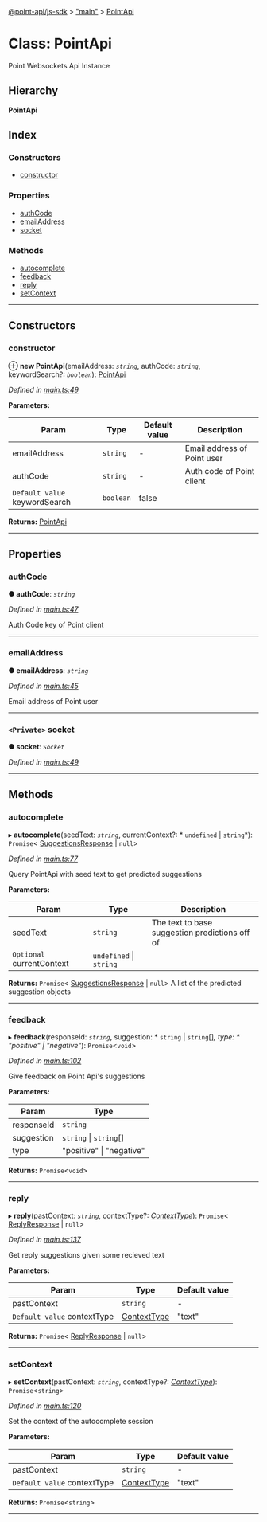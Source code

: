 [@point-api/js-sdk](../README.md) > ["main"](../modules/_main_.md) > [PointApi](../classes/_main_.pointapi.md)

# Class: PointApi

Point Websockets Api Instance

## Hierarchy

**PointApi**

## Index

### Constructors

* [constructor](_main_.pointapi.md#constructor)

### Properties

* [authCode](_main_.pointapi.md#authcode)
* [emailAddress](_main_.pointapi.md#emailaddress)
* [socket](_main_.pointapi.md#socket)

### Methods

* [autocomplete](_main_.pointapi.md#autocomplete)
* [feedback](_main_.pointapi.md#feedback)
* [reply](_main_.pointapi.md#reply)
* [setContext](_main_.pointapi.md#setcontext)

---

## Constructors

<a id="constructor"></a>

###  constructor

⊕ **new PointApi**(emailAddress: *`string`*, authCode: *`string`*, keywordSearch?: *`boolean`*): [PointApi](_main_.pointapi.md)

*Defined in [main.ts:49](https://github.com/PointMail/point-api/blob/d8bea08/src/main.ts#L49)*

**Parameters:**

| Param | Type | Default value | Description |
| ------ | ------ | ------ | ------ |
| emailAddress | `string` | - |  Email address of Point user |
| authCode | `string` | - |  Auth code of Point client |
| `Default value` keywordSearch | `boolean` | false |

**Returns:** [PointApi](_main_.pointapi.md)

___

## Properties

<a id="authcode"></a>

###  authCode

**● authCode**: *`string`*

*Defined in [main.ts:47](https://github.com/PointMail/point-api/blob/d8bea08/src/main.ts#L47)*

Auth Code key of Point client

___
<a id="emailaddress"></a>

###  emailAddress

**● emailAddress**: *`string`*

*Defined in [main.ts:45](https://github.com/PointMail/point-api/blob/d8bea08/src/main.ts#L45)*

Email address of Point user

___
<a id="socket"></a>

### `<Private>` socket

**● socket**: *`Socket`*

*Defined in [main.ts:49](https://github.com/PointMail/point-api/blob/d8bea08/src/main.ts#L49)*

___

## Methods

<a id="autocomplete"></a>

###  autocomplete

▸ **autocomplete**(seedText: *`string`*, currentContext?: * `undefined` &#124; `string`*): `Promise`< [SuggestionsResponse](../interfaces/_main_.suggestionsresponse.md) &#124; `null`>

*Defined in [main.ts:77](https://github.com/PointMail/point-api/blob/d8bea08/src/main.ts#L77)*

Query PointApi with seed text to get predicted suggestions

**Parameters:**

| Param | Type | Description |
| ------ | ------ | ------ |
| seedText | `string` |  The text to base suggestion predictions off of |
| `Optional` currentContext |  `undefined` &#124; `string`|

**Returns:** `Promise`< [SuggestionsResponse](../interfaces/_main_.suggestionsresponse.md) &#124; `null`>
A list of the predicted suggestion objects

___
<a id="feedback"></a>

###  feedback

▸ **feedback**(responseId: *`string`*, suggestion: * `string` &#124; `string`[]*, type: * "positive" &#124; "negative"*): `Promise`<`void`>

*Defined in [main.ts:102](https://github.com/PointMail/point-api/blob/d8bea08/src/main.ts#L102)*

Give feedback on Point Api's suggestions

**Parameters:**

| Param | Type |
| ------ | ------ |
| responseId | `string` |
| suggestion |  `string` &#124; `string`[]|
| type |  "positive" &#124; "negative"|

**Returns:** `Promise`<`void`>

___
<a id="reply"></a>

###  reply

▸ **reply**(pastContext: *`string`*, contextType?: *[ContextType](../modules/_main_.md#contexttype)*): `Promise`< [ReplyResponse](../interfaces/_main_.replyresponse.md) &#124; `null`>

*Defined in [main.ts:137](https://github.com/PointMail/point-api/blob/d8bea08/src/main.ts#L137)*

Get reply suggestions given some recieved text

**Parameters:**

| Param | Type | Default value |
| ------ | ------ | ------ |
| pastContext | `string` | - |
| `Default value` contextType | [ContextType](../modules/_main_.md#contexttype) | &quot;text&quot; |

**Returns:** `Promise`< [ReplyResponse](../interfaces/_main_.replyresponse.md) &#124; `null`>

___
<a id="setcontext"></a>

###  setContext

▸ **setContext**(pastContext: *`string`*, contextType?: *[ContextType](../modules/_main_.md#contexttype)*): `Promise`<`string`>

*Defined in [main.ts:120](https://github.com/PointMail/point-api/blob/d8bea08/src/main.ts#L120)*

Set the context of the autocomplete session

**Parameters:**

| Param | Type | Default value |
| ------ | ------ | ------ |
| pastContext | `string` | - |
| `Default value` contextType | [ContextType](../modules/_main_.md#contexttype) | &quot;text&quot; |

**Returns:** `Promise`<`string`>

___

